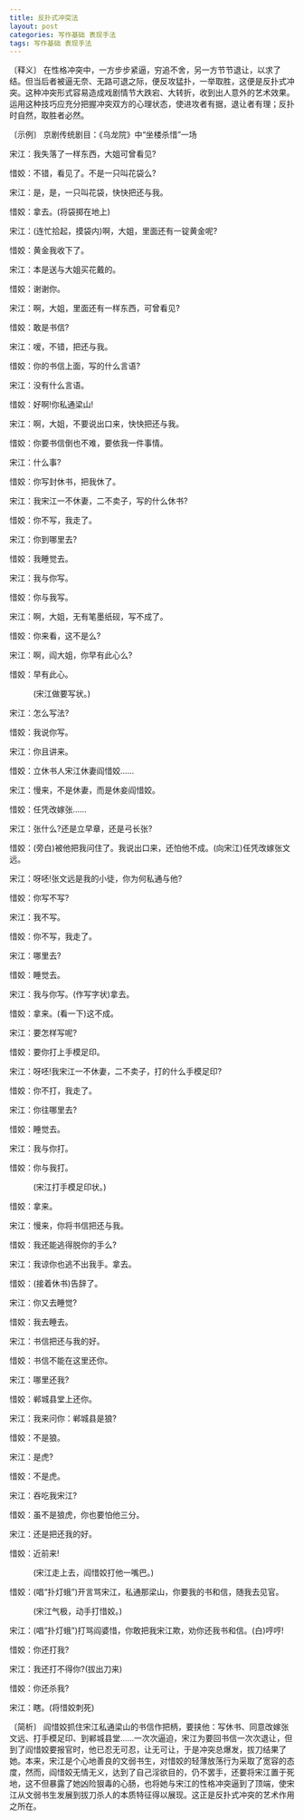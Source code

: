 ```yaml
---
title: 反扑式冲突法
layout: post
categories: 写作基础 表现手法
tags: 写作基础 表现手法
---
```


〔释义〕 在性格冲突中，一方步步紧逼，穷追不舍，另一方节节退让，以求了结。但当后者被逼无奈、无路可退之际，便反攻猛扑，一举取胜，这便是反扑式冲突。这种冲突形式容易造成戏剧情节大跌宕、大转折，收到出人意外的艺术效果。运用这种技巧应充分把握冲突双方的心理状态，使进攻者有据，退让者有理；反扑时自然，取胜者必然。

〔示例〕 京剧传统剧目：《乌龙院》中“坐楼杀惜”一场

宋江：我失落了一样东西，大姐可曾看见?

惜姣：不错，看见了。不是一只叫花袋么?

宋江：是，是，一只叫花袋，快快把还与我。

惜姣：拿去。(将袋掷在地上)

宋江：(连忙拾起，摸袋内)啊，大姐，里面还有一锭黄金呢?

惜姣：黄金我收下了。

宋江：本是送与大姐买花戴的。

惜姣：谢谢你。

宋江：啊，大姐，里面还有一样东西，可曾看见?

惜姣：敢是书信?

宋江：嗳，不错，把还与我。

惜姣：你的书信上面，写的什么言语?

宋江：没有什么言语。

惜姣：好啊!你私通梁山!

宋江：啊，大姐，不要说出口来，快快把还与我。

惜姣：你要书信倒也不难，要依我一件事情。

宋江：什么事?

惜姣：你写封休书，把我休了。

宋江：我宋江一不休妻，二不卖子，写的什么休书?

惜姣：你不写，我走了。

宋江：你到哪里去?

惜姣：我睡觉去。

宋江：我与你写。

惜姣：你与我写。

宋江：啊，大姐，无有笔墨纸砚，写不成了。

惜姣：你来看，这不是么?

宋江：啊，阎大姐，你早有此心么?

惜姣：早有此心。

　　　(宋江做要写状。)

宋江：怎么写法?

惜姣：我说你写。

宋江：你且讲来。

惜姣：立休书人宋江休妻阎惜姣……

宋江：慢来，不是休妻，而是休妾阎惜姣。

惜姣：任凭改嫁张……

宋江：张什么?还是立早章，还是弓长张?

惜姣：(旁白)被他把我问住了。我说出口来，还怕他不成。(向宋江)任凭改嫁张文远。

宋江：呀呸!张文远是我的小徒，你为何私通与他?

惜姣：你写不写?

宋江：我不写。

惜姣：你不写，我走了。

宋江：哪里去?

惜姣：睡觉去。

宋江：我与你写。(作写字状)拿去。

惜姣：拿来。(看一下)这不成。

宋江：要怎样写呢?

惜姣：要你打上手模足印。

宋江：呀呸!我宋江一不休妻，二不卖子，打的什么手模足印?

惜姣：你不打，我走了。

宋江：你往哪里去?

惜姣：睡觉去。

宋江：我与你打。

惜姣：你与我打。

　　　(宋江打手模足印状。)

惜姣：拿来。

宋江：慢来，你将书信把还与我。

惜姣：我还能逃得脱你的手么?

宋江：我谅你也逃不出我手。拿去。

惜姣：(接着休书)告辞了。

宋江：你又去睡觉?

惜姣：我去睡去。

宋江：书信把还与我的好。

惜姣：书信不能在这里还你。

宋江：哪里还我?

惜姣：郸城县堂上还你。

宋江：我来问你：郸城县是狼?

惜姣：不是狼。

宋江：是虎?

惜姣：不是虎。

宋江：吞吃我宋江?

惜姣：虽不是狼虎，你也要怕他三分。

宋江：还是把还我的好。

惜姣：近前来!

　　　(宋江走上去，阎惜姣打他一嘴巴。)

惜姣：(唱“扑灯蛾”)开言骂宋江，私通那梁山，你要我的书和信，随我去见官。

　　　(宋江气极，动手打惜姣。)

宋江：(唱“扑灯蛾”)打骂阎婆惜，你敢把我宋江欺，劝你还我书和信。(白)哼哼!

惜姣：你还打我?

宋江：我还打不得你?(拔出刀来)

惜姣：你还杀我?

宋江：瞎。(将惜姣刺死)

〔简析〕 阎惜姣抓住宋江私通梁山的书信作把柄，要挟他：写休书、同意改嫁张文远、打手模足印、到郸城县堂……一次次逼迫，宋江为要回书信一次次退让，但到了阎惜姣要报官时，他已忍无可忍，让无可让，于是冲突总爆发，拔刀结果了她。本来，宋江是个心地善良的文弱书生，对惜姣的轻薄放荡行为采取了宽容的态度，然而，阎惜姣无情无义，达到了自己淫欲目的，仍不罢手，还要将宋江置于死地，这不但暴露了她凶险狠毒的心肠，也将她与宋江的性格冲突逼到了顶端，使宋江从文弱书生发展到拔刀杀人的本质特征得以展现。这正是反扑式冲突的艺术作用之所在。 